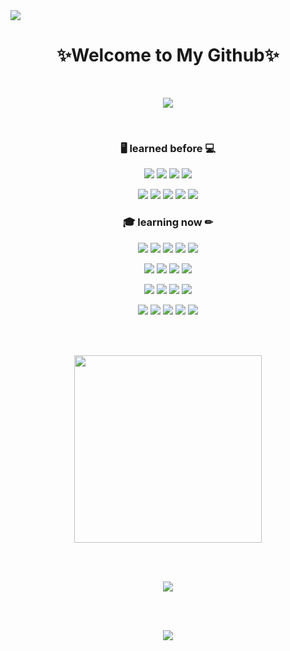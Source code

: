 <a href="https://www.naver.com/">
  <img src="https://capsule-render.vercel.app/api?type=waving&color=gradient&fontColor=FFFFFF&height=300&section=header&text=Dunde%20:%20web&fontSize=85&fontAlignY=40&rotate=7" />
</a>

<h1 align="center"> ✨Welcome to My Github✨ </h1>

<br>

<p align="center">
  <a href="https://hits.seeyoufarm.com">
    <img src="https://hits.seeyoufarm.com/api/count/incr/badge.svg?url=https%3A%2F%2Fgithub.com%2FDunde1&count_bg=%238FB0FF&title_bg=%23555555&icon=node-dot-js.svg&icon_color=%23FFBF00&title=%EB%B0%A9%EB%AC%B8%EC%9E%90+%EC%88%98&edge_flat=false"/>
  </a>
</p>

</br>

<h3 align="center">🖥 learned before 💻</h3>

<p align="center">
  <img src="https://img.shields.io/badge/Java-007396?style=plastic&logo=java&logoColor=white"/>
  <img src="https://img.shields.io/badge/Spring-6DB33F?style=plastic&logo=Spring&logoColor=white"/>
  <img src="https://img.shields.io/badge/Spring_Boot-6DB33F?style=plastic&logo=SpringBoot&logoColor=white"/>
  <img src="https://img.shields.io/badge/Python-3776AB?style=plastic&logo=Python&logoColor=white"/>
</p>
<p align="center">
  <img src="https://img.shields.io/badge/Hibernate-59666C?style=plastic&logo=Hibernate&logoColor=white"/>
  <img src="https://img.shields.io/badge/Oracle-F80000?style=plastic&logo=Oracle&logoColor=white"/>
  <img src="https://img.shields.io/badge/MariaDB-003545?style=plastic&logo=MariaDB&logoColor=white"/>
  <img src="https://img.shields.io/badge/Apache_Tomcat-F8DC75?style=plastic&logo=ApacheTomcat&logoColor=white"/>
  <img src="https://img.shields.io/badge/IntelliJ_IDEA-000000?style=plastic&logo=IntelliJIDEA&logoColor=white"/>
</p>

<h3 align="center">🎓 learning now ✏</h3>

<p align="center">
  <img src="https://img.shields.io/badge/Java_Script-F7DF1E?style=plastic&logo=javascript&logoColor=white"/>
  <img src="https://img.shields.io/badge/Node.js-339933?style=plastic&logo=Node.js&logoColor=white"/>
  <img src="https://img.shields.io/badge/HTML5-E34F26?style=plastic&logo=HTML5&logoColor=white"/>
  <img src="https://img.shields.io/badge/CSS3-1572B6?style=plastic&logo=CSS3&logoColor=white"/>
  <img src="https://img.shields.io/badge/Pug-A86454?style=plastic&logo=Pug&logoColor=white"/>
</p>
<p align="center">
  <img src="https://img.shields.io/badge/React-61DAFB?style=plastic&logo=React&logoColor=black"/>
  <img src="https://img.shields.io/badge/Create_React_App-09D3AC?style=plastic&logo=CreateReactApp&logoColor=white"/>
  <img src="https://img.shields.io/badge/React_Router-CA4245?style=plastic&logo=ReactRouter&logoColor=white"/>
  <img src="https://img.shields.io/badge/TypeScript-3178C6?style=plastic&logo=TypeScript&logoColor=white"/>
</p>
<p align="center"> 
  <img src="https://img.shields.io/badge/Git-F05032?style=plastic&logo=Git&logoColor=white"/>
  <img src="https://img.shields.io/badge/GitHub_Actions-2088FF?style=plastic&logo=GitHubActions&logoColor=white"/>
  <img src="https://img.shields.io/badge/Github-181717?style=plastic&logo=Github&logoColor=white"/>
  <img src="https://img.shields.io/badge/NGINX-009639?style=plastic&logo=NGINX&logoColor=white"/>
</p>
<p align="center">
  <img src="https://img.shields.io/badge/Visual_Studio_Code-007ACC?style=plastic&logo=VisualStudioCode&logoColor=white"/>
  <img src="https://img.shields.io/badge/Slack-4A154B?style=plastic&logo=Slack&logoColor=white"/>
  <img src="https://img.shields.io/badge/Zoom-2D8CFF?style=plastic&logo=Zoom&logoColor=white"/>
  <img src="https://img.shields.io/badge/Notion-000000?style=plastic&logo=Notion&logoColor=white"/>
  <img src="https://img.shields.io/badge/Notepad%2B%2B-90E59A?style=plastic&logo=Notepad%2B%2B&logoColor=white"/>
</p>

<br/><br/>

<p align="center">
  <img src="http://mazassumnida.wtf/api/v2/generate_badge?boj=chldlsrb1000" width="300"/>
</p>

<br/><br/>

<p align="center">
  <img src="https://github-readme-stats.vercel.app/api?username=Dunde1&show_icons=true&theme=tokyonight"/>
</p>

<br/><br/>

<p align="center">
  <img src="https://github-readme-stats.vercel.app/api/top-langs/?username=Dunde1&layout=compact"/>
</p>
